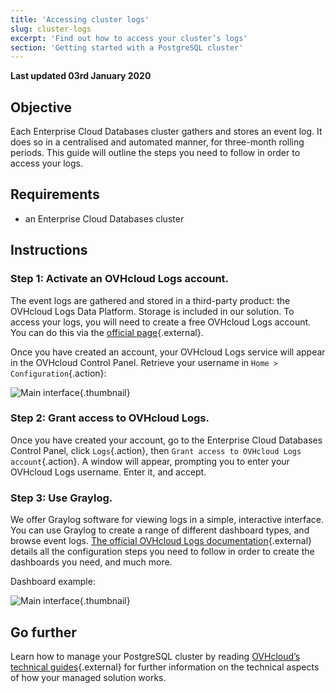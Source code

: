 ```yaml
---
title: 'Accessing cluster logs'
slug: cluster-logs
excerpt: 'Find out how to access your cluster’s logs'
section: 'Getting started with a PostgreSQL cluster'
---
```


**Last updated 03rd January 2020**

## Objective

Each Enterprise Cloud Databases cluster gathers and stores an event log. It does so in a centralised and automated manner, for three-month rolling periods.
This guide will outline the steps you need to follow in order to access your logs.


## Requirements
- an Enterprise Cloud Databases cluster


## Instructions

### Step 1: Activate an OVHcloud Logs account.

The event logs are gathered and stored in a third-party product: the OVHcloud Logs Data Platform. Storage is included in our solution.
To access your logs, you will need to create a free OVHcloud Logs account. You can do this via the [official page](https://www.ovh.com/fr/data-platforms/logs/){.external}.

Once you have created an account, your OVHcloud Logs service will appear in the OVHcloud Control Panel. Retrieve your username in `Home > Configuration`{.action}:

![Main interface](images/manager_start.png){.thumbnail}



### Step 2: Grant access to OVHcloud Logs.

Once you have created your account, go to the Enterprise Cloud Databases Control Panel, click `Logs`{.action}, then `Grant access to OVHcloud Logs account`{.action}.
A window will appear, prompting you to enter your OVHcloud Logs username. Enter it, and accept.


### Step 3: Use Graylog.

We offer Graylog software for viewing logs in a simple, interactive interface. You can use Graylog to create a range of different dashboard types, and browse event logs.
[The official OVHcloud Logs documentation](../../logs-data-platform/){.external} details all the configuration steps you need to follow in order to create the dashboards you need, and much more.

Dashboard example:

![Main interface](images/graylog-stream.png){.thumbnail}



## Go further

Learn how to manage your PostgreSQL cluster by reading [OVHcloud’s technical guides](../enterprise-cloud-databases/){.external} for further information on the technical aspects of how your managed solution works.
